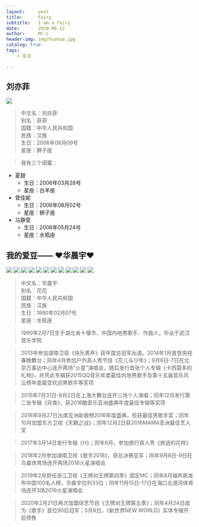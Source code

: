 ```yaml
---
layout:     post
title:      Fairy
subtitle:   I am a fairy
date:       2020-06-12
author:     Mr.C
header-img: img/huahua.jpg
catalog: true
tags:
    - 生活

---
```



## 刘亦菲
![](http://www.c-blog.cc/img/liu.jpg)
> 中文名：刘亦菲 </br> 
别名：菲菲 </br> 
国籍：中华人民共和国 </br> 
民族：汉族 </br> 
生日：2006年08月09号 </br> 
星座：狮子座 </br> 

> 我有三个闺蜜：

- 夏甜
    - 生日：2006年03月28号
    - 星座：白羊座
- 曾佳妮
    - 生日：2006年08月02号
    - 星座：狮子座
- 马静莹
    - 生日：2006年05月24号
    - 星座：水瓶座

## 我的爱豆—— ♥华晨宇♥
![](http://www.c-blog.cc/img/huahua.jpg)
![](http://www.c-blog.cc/img/huahua.jpg)
![](http://www.c-blog.cc/img/huahua.jpg)
![](http://www.c-blog.cc/img/huahua.jpg)
![](http://www.c-blog.cc/img/huahua.jpg)
![](http://www.c-blog.cc/img/huahua.jpg)
![](http://www.c-blog.cc/img/huahua.jpg)
![](http://www.c-blog.cc/img/huahua.jpg)
![](http://www.c-blog.cc/img/huahua.jpg)
![](http://www.c-blog.cc/img/huahua.jpg)
![](http://www.c-blog.cc/img/huahua.jpg)
![](http://www.c-blog.cc/img/huahua.jpg)
> 中文名：华晨宇 </br> 
别名：花花 </br> 
国籍：中华人民共和国 </br> 
民族：汉族 </br> 
生日：1990年02月07号 </br> 
星座：水瓶座 </br> 

> 1990年2月7日生于湖北省十堰市，中国内地男歌手、作曲人，毕业于武汉音乐学院 </br> 

> 2013年参加湖南卫视《快乐男声》获年度总冠军出道。2014年1月首登央视春晚舞台；同年4月参加户外真人秀节目《花儿与少年》；9月6日-7日在北京万事达中心连开两场“火星”演唱会，随后发行首张个人专辑《卡西莫多的礼物》，并凭此专辑获2015QQ音乐年度最佳内地男歌手及第十五届音乐风云榜年度最受欢迎男歌手等奖项 </br> 

> 2015年7月31日-8月2日在上海大舞台连开三场个人演唱；同年12月发行第二张专辑《异类》，获2016酷音乐亚洲盛典年度最佳专辑等奖项 </br> 

> 2016年9月27日出席亚洲新歌榜2016年度盛典，揽获最佳男歌手奖；同年10月加盟东方卫视《天籁之战》；同年12月2日获2016MAMA亚洲最佳艺人奖 </br> 

> 2017年3月14日发行专辑《H》；同年6月，参加旅行真人秀《旅途的花样》 </br> 

> 2018年2月参加湖南卫视《歌手2018》，获总决赛亚军；同年9月8日-9日在鸟巢体育场连开两场2018火星演唱会 </br> 

> 2019年2月担任浙江卫视《王牌对王牌第四季》固定MC；同年8月福布斯发布中国100名人榜，华晨宇位列33位；同年11月15日-17日在海口五源河体育场连开3场2019火星演唱会 </br> 

> 2020年2月21日再次加盟综艺节目《王牌对王牌第五季》；同年4月24日成为《歌手》首位90后冠军；5月8日，《新世界NEW WORLD》实体专辑开启预售 </br> 

